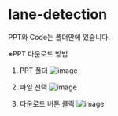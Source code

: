 # lane-detection

PPT와 Code는 폴더안에 있습니다.

※PPT 다운로드 방법

1. PPT 폴더
![image](https://github.com/Minsung9922/lane-detection/assets/124323299/a2764c2c-02a4-4cd9-9c84-a45587c0359d)

2. 파일 선택
![image](https://github.com/Minsung9922/lane-detection/assets/124323299/c80d9fdc-b0b3-42c2-8b2f-b04ce32ced61)

3. 다운로드 버튼 클릭
![image](https://github.com/Minsung9922/lane-detection/assets/124323299/32bf9649-d615-4d69-8390-2db4d3949028)
